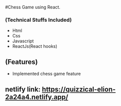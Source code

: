 #Chess Game using React.

### (Technical Stuffs Included)
<ul>
    <li>Html</li>
    <li>Css</li>
    <li>Javascript</li>
    <li>ReactJs(React hooks)</li>
  </ul>
  
## (Features)
<ul>
    <li>Implemented chess game feature</li>
</ul>

 ## netlify link: https://quizzical-elion-2a24a4.netlify.app/
